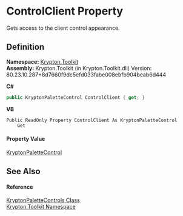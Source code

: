 # ControlClient Property


Gets access to the client control appearance.



## Definition
**Namespace:** <a href="79d2eac2-21f4-54ff-7552-b20c33c30600.md">Krypton.Toolkit</a>  
**Assembly:** Krypton.Toolkit (in Krypton.Toolkit.dll) Version: 80.23.10.287+8d7660f9dc5efd033fabe008ebfb904beab6d444

**C#**
``` C#
public KryptonPaletteControl ControlClient { get; }
```
**VB**
``` VB
Public ReadOnly Property ControlClient As KryptonPaletteControl
	Get
```



#### Property Value
<a href="d65f4c5d-a4cb-6e58-ced0-2fe349dc06a1.md">KryptonPaletteControl</a>

## See Also


#### Reference
<a href="c6060a87-4f4d-19da-cf99-b3bc37e08143.md">KryptonPaletteControls Class</a>  
<a href="79d2eac2-21f4-54ff-7552-b20c33c30600.md">Krypton.Toolkit Namespace</a>  
